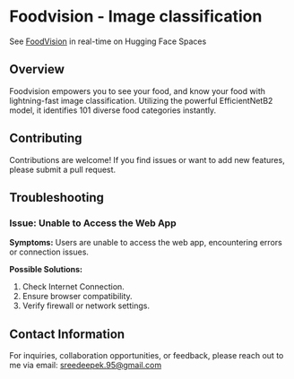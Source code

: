 # Foodvision - Image classification 


See [FoodVision](https://huggingface.co/spaces/sreedeepEK/Foodvision) in real-time on Hugging Face Spaces

## Overview
Foodvision empowers you to see your food, and know your food with lightning-fast image classification. Utilizing the powerful EfficientNetB2 model, it identifies 101 diverse food categories instantly.

## Contributing
Contributions are welcome! If you find issues or want to add new features, please submit a pull request.

## Troubleshooting

### Issue: Unable to Access the Web App
**Symptoms:** Users are unable to access the web app, encountering errors or connection issues.

**Possible Solutions:**
1. Check Internet Connection.
2. Ensure browser compatibility. 
3. Verify firewall or network settings.

## Contact Information
For inquiries, collaboration opportunities, or feedback, please reach out to me via email: sreedeepek.95@gmail.com
